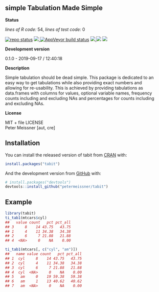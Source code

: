 
<!-- README.md is generated from README.Rmd. Please edit that file -->

## simple Tabulation Made Simple

**Status**

*lines of R code:* 54, *lines of test code:* 0

[![repo
status](http://www.repostatus.org/badges/latest/active.svg)](http://www.repostatus.org/#active)
<a href="https://travis-ci.org/petermeissner/tabit">
<img src="https://api.travis-ci.org/petermeissner/tabit.svg?branch=master">
<a/> [![AppVeyor build
status](https://ci.appveyor.com/api/projects/status/github/petermeissner/tabit?branch=master&svg=true)](https://ci.appveyor.com/project/petermeissner/ical)
<a href="https://cran.r-project.org/package=tabit">
<img src="http://www.r-pkg.org/badges/version/tabit"> </a><!--
<a href="https://codecov.io/gh/petermeissner/tabit">
  <img src="https://codecov.io/gh/petermeissner/tabit/branch/master/graph/badge.svg" alt="Codecov" />
</a>
--><img src="http://cranlogs.r-pkg.org/badges/grand-total/tabit">
<img src="http://cranlogs.r-pkg.org/badges/tabit">

**Development version**

0.1.0 - 2019-09-17 / 12:40:18

**Description**

Simple tabulation should be dead simple. This package is dedicated to an
easy way to get tabulations while also providing exact numbers and
allowing for re-usability. This is achieved by providing tabulations as
data.frames with columns for values, optional variable names, frequency
counts including and excluding NAs and percentages for counts including
and excluding NAs.

**License**

MIT + file LICENSE <br>Peter Meissner \[aut, cre\]

## Installation

You can install the released version of tabit from
[CRAN](https://CRAN.R-project.org) with:

``` r
install.packages("tabit")
```

And the development version from [GitHub](https://github.com/) with:

``` r
# install.packages("devtools")
devtools::install_github("petermeissner/tabit")
```

## Example

``` r
library(tabit)
ti_tab1(mtcars$cyl)
##   value count   pct pct_all
## 3     8    14 43.75   43.75
## 1     4    11 34.38   34.38
## 2     6     7 21.88   21.88
## 4  <NA>     0    NA    0.00

ti_tab1(mtcars[, c("cyl", "am")])
##   name value count   pct pct_all
## 1  cyl     8    14 43.75   43.75
## 2  cyl     4    11 34.38   34.38
## 3  cyl     6     7 21.88   21.88
## 4  cyl  <NA>     0    NA    0.00
## 5   am     0    19 59.38   59.38
## 6   am     1    13 40.62   40.62
## 7   am  <NA>     0    NA    0.00
```
